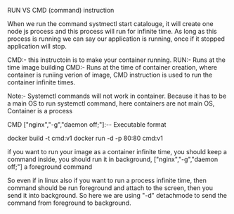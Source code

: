 RUN VS CMD (command) instruction

When we run the command systmectl start catalouge, it will create one node js process and this process will run for infinite time.
As long as this process is running we can say our application is running, once if it stopped application will stop.

CMD:- this instructoin is to make your container running.
RUN:- Runs at  the time image building
CMD:- Runs at the time of container creation, where container is runiing verion of image, CMD instruction is used to run the container infinite times.

Note:- Systemctl commands will not work in container. Because it has to be a main OS to run systemctl command, here containers are not main OS, Container is a process

CMD ["nginx","-g","daemon off;"]:-- Executable format

docker build -t cmd:v1
docker run -d -p 80:80 cmd:v1

if you want to run your image as a container infinite time, you should keep a command inside, you should run it in background, ["nginx","-g","daemon off;"] a foreground command

So even if in linux also if you want to run a process infinite time, then command should be run foreground and attach to the screen, then you send it into background.
So here we are using "-d" detachmode to send the command from foreground to background.